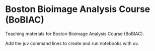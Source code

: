 # Boston Bioimage Analysis Course (BoBIAC)
Teaching materials for Boston Bioimage Analysis Course (BoBIAC).

Add the juv command lines to create and run notebooks with uv.
